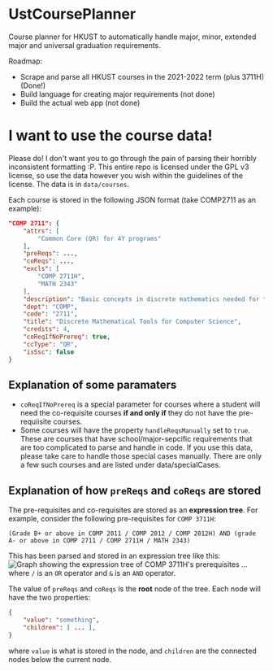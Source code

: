 # UstCoursePlanner
Course planner for HKUST to automatically handle major, minor, extended major and universal graduation requirements.

Roadmap:
- Scrape and parse all HKUST courses in the 2021-2022 term (plus 3711H) (Done!)
- Build language for creating major requirements (not done)
- Build the actual web app (not done)

# I want to use the course data!
Please do! I don't want you to go through the pain of parsing their horribly inconsistent formatting :P. 
This entire repo is licensed under the GPL v3 license, so use the data however you wish within the guidelines of the license.
The data is in `data/courses`.

Each course is stored in the following JSON format (take COMP2711 as an example):
```json
"COMP 2711": {
    "attrs": [
        "Common Core (QR) for 4Y programs"
    ],
    "preReqs": ...,
    "coReqs": ...,
    "excls": [
        "COMP 2711H",
        "MATH 2343"
    ],
    "description": "Basic concepts in discrete mathematics needed for the study of computer science: enumeration techniques, basic number theory, logic and proofs, recursion and recurrences, probability theory and graph theory. The approach of this course is specifically computer science application oriented.",
    "dept": "COMP",
    "code": "2711",
    "title": "Discrete Mathematical Tools for Computer Science",
    "credits": 4,
    "coReqIfNoPrereq": true,
    "ccType": "QR",
    "isSsc": false
}
```
## Explanation of some paramaters
- `coReqIfNoPrereq` is a special parameter for courses where a student will need the co-requisite courses **if and only if** they do not have the pre-requiisite courses.
- Some courses will have the property `handleReqsManually` set to `true`. These are courses that have school/major-sepcific requirements that are too complicated to parse and handle in code. If you use this data, please take care to handle those special cases manually. There are only a few such courses and are listed under data/specialCases.
## Explanation of how `preReqs` and `coReqs` are stored
The pre-requisites and co-requisites are stored as an **expression tree**. For example, consider the following pre-requisites for `COMP 3711H`:
```
(Grade B+ or above in COMP 2011 / COMP 2012 / COMP 2012H) AND (grade A- or above in COMP 2711 / COMP 2711H / MATH 2343)
```
This has been parsed and stored in an expression tree like this:
![Graph showing the expression tree of COMP 3711H's prerequisites](https://user-images.githubusercontent.com/55091936/172394365-a7b72656-4575-4c24-a060-9facc32e3c0f.png)
... where `/` is an `OR` operator and `&` is an `AND` operator.

The value of `preReqs` and `coReqs` is the **root** node of the tree. Each node will have the two properties:
```json
{
    "value": "something",
    "children": [ ... ],
}
```
where `value` is what is stored in the node, and `children` are the connected nodes below the current node.
